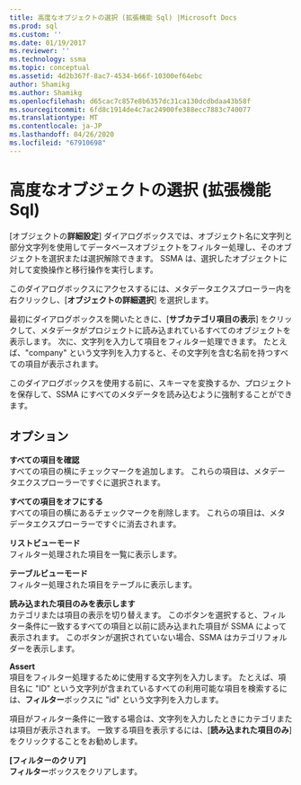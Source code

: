 ```yaml
---
title: 高度なオブジェクトの選択 (拡張機能 Sql) |Microsoft Docs
ms.prod: sql
ms.custom: ''
ms.date: 01/19/2017
ms.reviewer: ''
ms.technology: ssma
ms.topic: conceptual
ms.assetid: 4d2b367f-8ac7-4534-b66f-10300ef64ebc
author: Shamikg
ms.author: Shamikg
ms.openlocfilehash: d65cac7c857e8b6357dc31ca130dcdbdaa43b58f
ms.sourcegitcommit: 6fd8c1914de4c7ac24900fe388ecc7883c740077
ms.translationtype: MT
ms.contentlocale: ja-JP
ms.lasthandoff: 04/26/2020
ms.locfileid: "67910698"
---
```

# <a name="advanced-object-selection--accesstosql"></a>高度なオブジェクトの選択 (拡張機能 Sql)
[オブジェクトの**詳細設定**] ダイアログボックスでは、オブジェクト名に文字列と部分文字列を使用してデータベースオブジェクトをフィルター処理し、そのオブジェクトを選択または選択解除できます。 SSMA は、選択したオブジェクトに対して変換操作と移行操作を実行します。  
  
このダイアログボックスにアクセスするには、メタデータエクスプローラー内を右クリックし、[**オブジェクトの詳細選択**] を選択します。  
  
最初にダイアログボックスを開いたときに、[**サブカテゴリ項目の表示**] をクリックして、メタデータがプロジェクトに読み込まれているすべてのオブジェクトを表示します。 次に、文字列を入力して項目をフィルター処理できます。 たとえば、"company" という文字列を入力すると、その文字列を含む名前を持つすべての項目が表示されます。  
  
このダイアログボックスを使用する前に、スキーマを変換するか、プロジェクトを保存して、SSMA にすべてのメタデータを読み込むように強制することができます。  
  
## <a name="options"></a>オプション  
**すべての項目を確認**  
すべての項目の横にチェックマークを追加します。 これらの項目は、メタデータエクスプローラーですぐに選択されます。  
  
**すべての項目をオフにする**  
すべての項目の横にあるチェックマークを削除します。 これらの項目は、メタデータエクスプローラーですぐに消去されます。  
  
**リストビューモード**  
フィルター処理された項目を一覧に表示します。  
  
**テーブルビューモード**  
フィルター処理された項目をテーブルに表示します。  
  
**読み込まれた項目のみを表示します**  
カテゴリまたは項目の表示を切り替えます。 このボタンを選択すると、フィルター条件に一致するすべての項目と以前に読み込まれた項目が SSMA によって表示されます。 このボタンが選択されていない場合、SSMA はカテゴリフォルダーを表示します。  
  
**Assert**  
項目をフィルター処理するために使用する文字列を入力します。 たとえば、項目名に "ID" という文字列が含まれているすべての利用可能な項目を検索するには、**フィルター**ボックスに "id" という文字列を入力します。  
  
項目がフィルター条件に一致する場合は、文字列を入力したときにカテゴリまたは項目が表示されます。 一致する項目を表示するには、[**読み込まれた項目のみ**] をクリックすることをお勧めします。  
  
**[フィルターのクリア]**  
**フィルター**ボックスをクリアします。  
  
